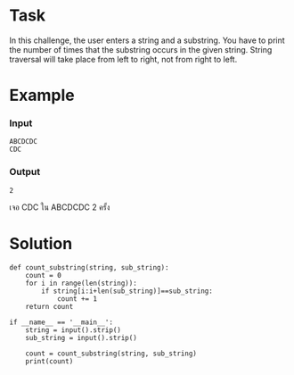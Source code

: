 # Task
In this challenge, the user enters a string and a substring. You have to print the number of times that the substring occurs in the given string. String traversal will take place from left to right, not from right to left.

# Example
### Input
```
ABCDCDC
CDC
```
### Output
```
2
```
เจอ CDC ใน ABCDCDC 2 ครั้ง
# Solution

```
def count_substring(string, sub_string):
    count = 0
    for i in range(len(string)):
        if string[i:i+len(sub_string)]==sub_string:
            count += 1
    return count

if __name__ == '__main__':
    string = input().strip()
    sub_string = input().strip()
    
    count = count_substring(string, sub_string)
    print(count)
```